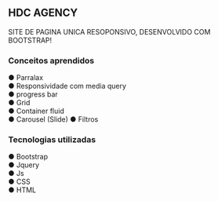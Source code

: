 ## HDC AGENCY
  SITE DE PAGINA UNICA RESOPONSIVO, DESENVOLVIDO COM BOOTSTRAP!

### Conceitos aprendidos

● Parralax  
● Responsividade com media query  
● progress bar  
● Grid  
● Container fluid  
● Carousel (Slide)
● Filtros

### Tecnologias utilizadas
● Bootstrap  
● Jquery  
● Js  
● CSS  
● HTML  



